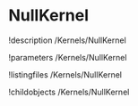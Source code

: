 <!-- MOOSE Documentation Stub: Remove this when content is added. -->

# NullKernel
!description /Kernels/NullKernel

!parameters /Kernels/NullKernel

!listingfiles /Kernels/NullKernel

!childobjects /Kernels/NullKernel
